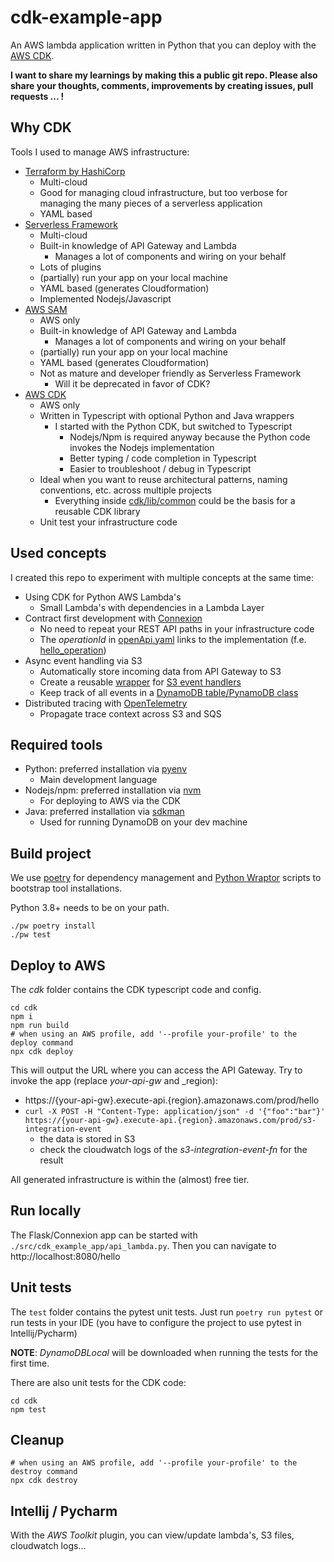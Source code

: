 # cdk-example-app

An AWS lambda application written in Python that you can deploy with the [AWS CDK](https://docs.aws.amazon.com/cdk/latest/guide/home.html).

**I want to share my learnings by making this a public git repo. Please also share your thoughts, comments, improvements
by creating issues, pull requests ... !**

## Why CDK
Tools I used to manage AWS infrastructure:
* [Terraform by HashiCorp](https://www.terraform.io/)
  * Multi-cloud
  * Good for managing cloud infrastructure, but too verbose for managing the many pieces of a serverless application
  * YAML based
* [Serverless Framework](https://www.serverless.com/)
  * Multi-cloud
  * Built-in knowledge of API Gateway and Lambda
    * Manages a lot of components and wiring on your behalf
  * Lots of plugins
  * (partially) run your app on your local machine
  * YAML based (generates Cloudformation)
  * Implemented Nodejs/Javascript
* [AWS SAM](https://docs.aws.amazon.com/serverless-application-model/index.html)
  * AWS only
  * Built-in knowledge of API Gateway and Lambda
    * Manages a lot of components and wiring on your behalf
  * (partially) run your app on your local machine
  * YAML based (generates Cloudformation)
  * Not as mature and developer friendly as Serverless Framework
    * Will it be deprecated in favor of CDK?
* [AWS CDK](https://docs.aws.amazon.com/cdk/latest/guide/home.html)
  * AWS only
  * Written in Typescript with optional Python and Java wrappers
    * I started with the Python CDK, but switched to Typescript
      * Nodejs/Npm is required anyway because the Python code invokes the Nodejs implementation
      * Better typing / code completion in Typescript
      * Easier to troubleshoot / debug in Typescript
  * Ideal when you want to reuse architectural patterns, naming conventions, etc. across multiple projects
    * Everything inside [cdk/lib/common](cdk/lib/common) could be the basis for a reusable CDK library
  * Unit test your infrastructure code

## Used concepts
I created this repo to experiment with multiple concepts at the same time:
* Using CDK for Python AWS Lambda's
  * Small Lambda's with dependencies in a Lambda Layer
* Contract first development with [Connexion](https://connexion.readthedocs.io/en/latest/quickstart.html)
  * No need to repeat your REST API paths in your infrastructure code
  * The _operationId_ in [openApi.yaml](src/cdk_example_app/openApi.yaml) links to the implementation (f.e. [hello_operation](src/cdk_example_app/hello_operation.py))
* Async event handling via S3
  * Automatically store incoming data from API Gateway to S3
  * Create a reusable [wrapper](src/cdk_example_app/common/s3.py) for [S3 event handlers](src/cdk_example_app/s3_integration_event_lambda.py)
  * Keep track of all events in a [DynamoDB table/PynamoDB class](src/cdk_example_app/common/event_log.py)
* Distributed tracing with [OpenTelemetry](https://opentelemetry.io/)
  * Propagate trace context across S3 and SQS

## Required tools

* Python: preferred installation via [pyenv](https://github.com/pyenv/pyenv#installation)
  * Main development language
* Nodejs/npm: preferred installation via [nvm](https://github.com/nvm-sh/nvm)
  * For deploying to AWS via the CDK
* Java: preferred installation via [sdkman](https://sdkman.io/)
    * Used for running DynamoDB on your dev machine

## Build project

We use [poetry](https://python-poetry.org/) for dependency management
and [Python Wraptor](https://github.com/houbie/python-wraptor) scripts to bootstrap tool installations.

Python 3.8+ needs to be on your path.

```shell
./pw poetry install
./pw test
```

## Deploy to AWS

The _cdk_ folder contains the CDK typescript code and config.

```shell
cd cdk
npm i
npm run build
# when using an AWS profile, add '--profile your-profile' to the deploy command
npx cdk deploy
```

This will output the URL where you can access the API Gateway.
Try to invoke the app (replace _your-api-gw_ and _region):
* https://{your-api-gw}.execute-api.{region}.amazonaws.com/prod/hello
* `curl -X POST -H "Content-Type: application/json" -d '{"foo":"bar"}' https://{your-api-gw}.execute-api.{region}.amazonaws.com/prod/s3-integration-event`
  * the data is stored in S3
  * check the cloudwatch logs of the _s3-integration-event-fn_ for the result


All generated infrastructure is within the (almost) free tier.

## Run locally

The Flask/Connexion app can be started with `./src/cdk_example_app/api_lambda.py`.
Then you can navigate to http://localhost:8080/hello

## Unit tests

The `test` folder contains the pytest unit tests.
Just run `poetry run pytest` or run tests in your IDE (you have to configure the project to use pytest in Intellij/Pycharm)

**NOTE**: _DynamoDBLocal_ will be downloaded when running the tests for the first time.

There are also unit tests for the CDK code:

```shell
cd cdk
npm test
```

## Cleanup

```shell
# when using an AWS profile, add '--profile your-profile' to the destroy command
npx cdk destroy
```

## Intellij / Pycharm

With the _AWS Toolkit_ plugin, you can view/update lambda's, S3 files, cloudwatch logs...
